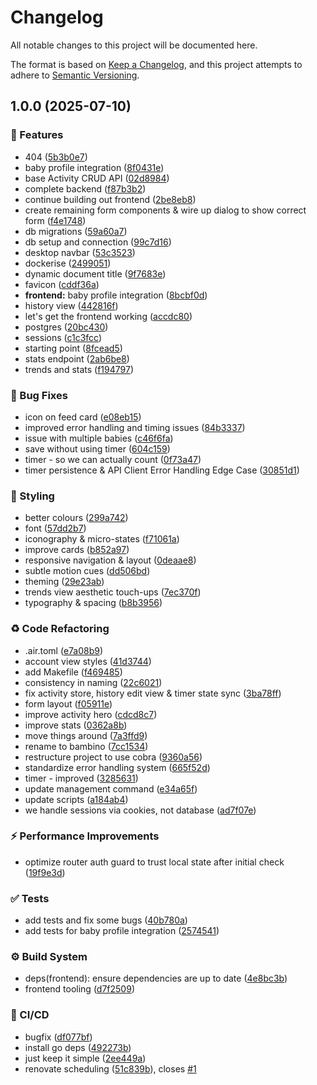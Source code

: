 # Changelog

All notable changes to this project will be documented here.

The format is based on [Keep a Changelog](https://keepachangelog.com/en/1.0.0/), and this project attempts to adhere to [Semantic Versioning](https://semver.org/spec/v2.0.0.html).

## 1.0.0 (2025-07-10)


### 🚀 Features

* 404 ([5b3b0e7](https://github.com/engineervix/bambino/commit/5b3b0e7d452b5e84728df7035a9f4c2bbe4bb949))
* baby profile integration ([8f0431e](https://github.com/engineervix/bambino/commit/8f0431ee8927753f1e7085f7f71c9de7fb5e1db4))
* base Activity CRUD API ([02d8984](https://github.com/engineervix/bambino/commit/02d8984238ec3db51f547d7aa8d8eb910af71f0a))
* complete backend ([f87b3b2](https://github.com/engineervix/bambino/commit/f87b3b2a0d6516578e9ce126d899894ca895d637))
* continue building out frontend ([2be8eb8](https://github.com/engineervix/bambino/commit/2be8eb80c3193cb27494eb77104a9c180fe8fe6c))
* create remaining form components & wire up dialog to show correct form ([f4e1748](https://github.com/engineervix/bambino/commit/f4e174851c4088cfff598d2e608db9e55090b15c))
* db migrations ([59a60a7](https://github.com/engineervix/bambino/commit/59a60a7395f230282e980ec278e1619ebd70f191))
* db setup and connection ([99c7d16](https://github.com/engineervix/bambino/commit/99c7d16246caf819b0db913bf27c477d6cedf0de))
* desktop navbar ([53c3523](https://github.com/engineervix/bambino/commit/53c352369d4c19f25c6427d567d488b6f332a800))
* dockerise ([2499051](https://github.com/engineervix/bambino/commit/24990517c58d37e7341683f48828f453a07350c3))
* dynamic document title ([9f7683e](https://github.com/engineervix/bambino/commit/9f7683e6d512b6fd0bf422e9921bbf02d482c733))
* favicon ([cddf36a](https://github.com/engineervix/bambino/commit/cddf36a813d9a446b84f3d0173cad3758238f21b))
* **frontend:** baby profile integration ([8bcbf0d](https://github.com/engineervix/bambino/commit/8bcbf0dbcde8b7edec45b3f2164ba478d4b8bc54))
* history view ([442816f](https://github.com/engineervix/bambino/commit/442816f7780003f5131110541b978e75ad9c34ab))
* let's get the frontend working ([accdc80](https://github.com/engineervix/bambino/commit/accdc8065fde2010b4def55bca605d18f7a02ca2))
* postgres ([20bc430](https://github.com/engineervix/bambino/commit/20bc430098ea2428813bd5442d3a137a321653fd))
* sessions ([c1c3fcc](https://github.com/engineervix/bambino/commit/c1c3fcc4485c14dc09b7d0d414397da2891b168e))
* starting point ([8fcead5](https://github.com/engineervix/bambino/commit/8fcead518663e17e7039527823a5dda8d14ff6d0))
* stats endpoint ([2ab6be8](https://github.com/engineervix/bambino/commit/2ab6be85ca22830d5cdea0dfda07c26d26354d97))
* trends and stats ([f194797](https://github.com/engineervix/bambino/commit/f194797c8a7b8501dd53d0cce861ca0ce51f3ce9))


### 🐛 Bug Fixes

* icon on feed card ([e08eb15](https://github.com/engineervix/bambino/commit/e08eb1503fa6a7f47e8c2649adf0118263dbb239))
* improved error handling and timing issues ([84b3337](https://github.com/engineervix/bambino/commit/84b33370aaa140a2d07ace84a912c04a304ee328))
* issue with multiple babies ([c46f6fa](https://github.com/engineervix/bambino/commit/c46f6fa25bb928e223b7a0bcf617734960044f3d))
* save without using timer ([604c159](https://github.com/engineervix/bambino/commit/604c1594ecf0fc7a0a04a173dab4f5266e125fbf))
* timer - so we can actually count ([0f73a47](https://github.com/engineervix/bambino/commit/0f73a47dcced3330f73539a471b1adb1eb037c87))
* timer persistence & API Client Error Handling Edge Case ([30851d1](https://github.com/engineervix/bambino/commit/30851d1730199cf2c9d9c5e1f4cfc82fea636b40))


### 💄 Styling

* better colours ([299a742](https://github.com/engineervix/bambino/commit/299a742fe3b98e882ea7ce0fe45a09cd822b616a))
* font ([57dd2b7](https://github.com/engineervix/bambino/commit/57dd2b7efb41d30b4dc21499ae0f4bf2a8c19128))
* iconography & micro-states ([f71061a](https://github.com/engineervix/bambino/commit/f71061aaaa625b375c59ebcfb5a584cefeda1d6c))
* improve cards ([b852a97](https://github.com/engineervix/bambino/commit/b852a9725f455420d34f7db9f952f4a4504e269c))
* responsive navigation & layout ([0deaae8](https://github.com/engineervix/bambino/commit/0deaae8dd8d1fe747f70c890c11a18b19c5605c4))
* subtle motion cues ([dd506bd](https://github.com/engineervix/bambino/commit/dd506bd05f3f117a8e79a227a54b68ba61e0355e))
* theming ([29e23ab](https://github.com/engineervix/bambino/commit/29e23abdedc424567ba0d38772b277225f8f4b75))
* trends view aesthetic touch-ups ([7ec370f](https://github.com/engineervix/bambino/commit/7ec370f344389a65f51030ddb1e346c8536bc1c5))
* typography & spacing ([b8b3956](https://github.com/engineervix/bambino/commit/b8b395688da0366c12909a722d980f827c18e901))


### ♻️ Code Refactoring

* .air.toml ([e7a08b9](https://github.com/engineervix/bambino/commit/e7a08b9e878bade6d0c67e4876a16d57623901df))
* account view styles ([41d3744](https://github.com/engineervix/bambino/commit/41d37442a03021cc4e4a9aa951ad91d7a59b9ce4))
* add Makefile ([f469485](https://github.com/engineervix/bambino/commit/f469485bf8b1b52a316ba837b679ab3dc31f9b56))
* consistency in naming ([22c6021](https://github.com/engineervix/bambino/commit/22c6021927b1e93a0238af406daaaf52e8f1c9e3))
* fix activity store, history edit view & timer state sync ([3ba78ff](https://github.com/engineervix/bambino/commit/3ba78ffda5ecbc337fefd9ad74bf201e1458a40e))
* form layout ([f05911e](https://github.com/engineervix/bambino/commit/f05911e127aa417a9e4e3502798000b22d0b912d))
* improve activity hero ([cdcd8c7](https://github.com/engineervix/bambino/commit/cdcd8c7cf5a636145f8712e61c5783627530f29a))
* improve stats ([0362a8b](https://github.com/engineervix/bambino/commit/0362a8bf593483f2bda84f83ae315363655d1341))
* move things around ([7a3ffd9](https://github.com/engineervix/bambino/commit/7a3ffd90492a1054499be74f4b8cb8e39f918f63))
* rename to bambino ([7cc1534](https://github.com/engineervix/bambino/commit/7cc1534b1ff55ef373d9153073d6e950861fc490))
* restructure project to use cobra ([9360a56](https://github.com/engineervix/bambino/commit/9360a5601f1f1d408fdd2634e8aee3c6810e7d30))
* standardize error handling system ([665f52d](https://github.com/engineervix/bambino/commit/665f52d9b061b76911b6086f06cc5ad1adef6495))
* timer - improved ([3285631](https://github.com/engineervix/bambino/commit/328563182d730fed730a3b2a9f95eb14627b2d47))
* update management command ([e34a65f](https://github.com/engineervix/bambino/commit/e34a65f610b4e92b8e4949d5e75a312fc41eee96))
* update scripts ([a184ab4](https://github.com/engineervix/bambino/commit/a184ab4d7d69b32673e55e7a3dc3f11f77d1b38e))
* we handle sessions via cookies, not database ([ad7f07e](https://github.com/engineervix/bambino/commit/ad7f07e93c1bc36a986001854f3d62373ff70e2c))


### ⚡️ Performance Improvements

* optimize router auth guard to trust local state after initial check ([19f9e3d](https://github.com/engineervix/bambino/commit/19f9e3d1d195ece3ab9c63171b13324dbb2346da))


### ✅ Tests

* add tests and fix some bugs ([40b780a](https://github.com/engineervix/bambino/commit/40b780ae9a48a6253954f98d13c271e2f40c41fb))
* add tests for baby profile integration ([2574541](https://github.com/engineervix/bambino/commit/2574541a1ca8ef73518dc6b3f2afb56591a2d25b))


### ⚙️ Build System

* deps(frontend): ensure dependencies are up to date ([4e8bc3b](https://github.com/engineervix/bambino/commit/4e8bc3b2d94bae795b941cd71216de123dc0b599))
* frontend tooling ([d7f2509](https://github.com/engineervix/bambino/commit/d7f25096aa1fabd132efae868363bc26c8ebaae7))


### 👷 CI/CD

* bugfix ([df077bf](https://github.com/engineervix/bambino/commit/df077bf95d4796734649f921ec7dacbc6fe6d141))
* install go deps ([492273b](https://github.com/engineervix/bambino/commit/492273b3c9906bf6b058c5bf16d415a99bae754f))
* just keep it simple ([2ee449a](https://github.com/engineervix/bambino/commit/2ee449a6b2e17b626d16bc5f150d0972035cd800))
* renovate scheduling ([51c839b](https://github.com/engineervix/bambino/commit/51c839bb11d9de788c4cb83303d06fb65e17853b)), closes [#1](https://github.com/engineervix/bambino/issues/1)
